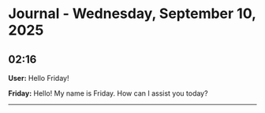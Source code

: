 # Journal - Wednesday, September 10, 2025


## 02:16

**User:** Hello Friday!

**Friday:** Hello! My name is Friday. How can I assist you today?

---
